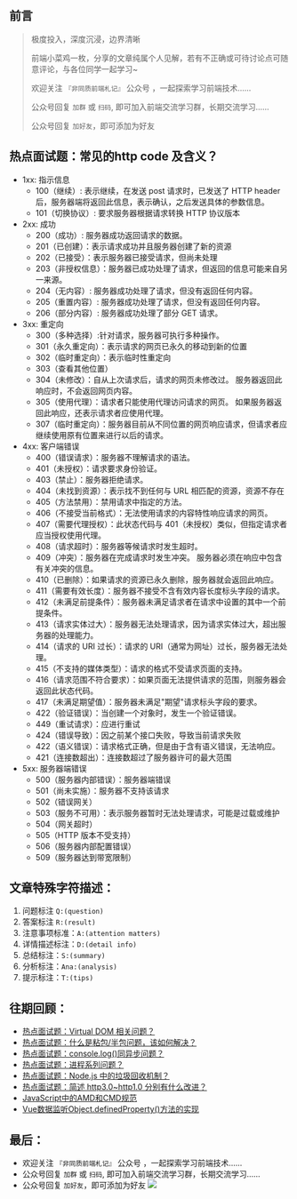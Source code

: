 ## 前言
>  极度投入，深度沉浸，边界清晰
>
>  前端小菜鸡一枚，分享的文章纯属个人见解，若有不正确或可待讨论点可随意评论，与各位同学一起学习~
>
>  欢迎关注 `『非同质前端札记』` 公众号 ，一起探索学习前端技术......
>
>  公众号回复 `加群` 或 `扫码`, 即可加入前端交流学习群，长期交流学习......
>
>  公众号回复 `加好友`，即可添加为好友

## 热点面试题：常见的http code 及含义？
-   1xx: 指示信息
    -   100（继续）: 表示继续，在发送 post 请求时，已发送了 HTTP header 后，服务器端将返回此信息，表示确认，之后发送具体的参数信息。
    -   101（切换协议）: 要求服务器根据请求转换 HTTP 协议版本
-   2xx: 成功
    -   200（成功）: 服务器成功返回请求的数据。
    -   201（已创建）：表示请求成功并且服务器创建了新的资源
    -   202（已接受）：表示服务器已接受请求，但尚未处理
    -   203（非授权信息）：服务器已成功处理了请求，但返回的信息可能来自另一来源。
    -   204（无内容）: 服务器成功处理了请求，但没有返回任何内容。
    -   205（重置内容）: 服务器成功处理了请求，但没有返回任何内容。
    -   206（部分内容）: 服务器成功处理了部分 GET 请求。
-   3xx: 重定向
    -   300（多种选择）:针对请求，服务器可执行多种操作。
    -   301（永久重定向）：表示请求的网页已永久的移动到新的位置
    -   302（临时重定向）：表示临时性重定向
    -   303（查看其他位置）
    -   304（未修改）：自从上次请求后，请求的网页未修改过。 服务器返回此响应时，不会返回网页内容。
    -   305（使用代理）：请求者只能使用代理访问请求的网页。 如果服务器返回此响应，还表示请求者应使用代理。
    -   307（临时重定向）：服务器目前从不同位置的网页响应请求，但请求者应继续使用原有位置来进行以后的请求。
-   4xx: 客户端错误
    -   400（错误请求）：服务器不理解请求的语法。
    -   401（未授权）：请求要求身份验证。
    -   403（禁止）：服务器拒绝请求。
    -   404（未找到资源）：表示找不到任何与 URL 相匹配的资源，资源不存在
    -   405（方法禁用）：禁用请求中指定的方法。
    -   406（不接受当前格式）：无法使用请求的内容特性响应请求的网页。
    -   407（需要代理授权）：此状态代码与 401（未授权）类似，但指定请求者应当授权使用代理。
    -   408（请求超时）：服务器等候请求时发生超时。
    -   409（冲突）：服务器在完成请求时发生冲突。 服务器必须在响应中包含有关冲突的信息。
    -   410（已删除）：如果请求的资源已永久删除，服务器就会返回此响应。
    -   411（需要有效长度）：服务器不接受不含有效内容长度标头字段的请求。
    -   412（未满足前提条件）：服务器未满足请求者在请求中设置的其中一个前提条件。
    -   413（请求实体过大）：服务器无法处理请求，因为请求实体过大，超出服务器的处理能力。
    -   414（请求的 URI 过长）：请求的 URI（通常为网址）过长，服务器无法处理。
    -   415（不支持的媒体类型）：请求的格式不受请求页面的支持。
    -   416（请求范围不符合要求）：如果页面无法提供请求的范围，则服务器会返回此状态代码。
    -   417（未满足期望值）：服务器未满足"期望"请求标头字段的要求。
    -   422（验证错误）：当创建一个对象时，发生一个验证错误。
    -   449（重试请求）：应进行重试
    -   424（错误导致）：因之前某个接口失败，导致当前请求失败
    -   422（语义错误）：请求格式正确，但是由于含有语义错误，无法响应。
    -   421（连接数超出）：连接数超过了服务器许可的最大范围
-   5xx: 服务器端错误
    -   500（服务器内部错误）：服务器端错误
    -   501（尚未实施）：服务器不支持该请求
    -   502（错误网关）
    -   503（服务不可用）：表示服务器暂时无法处理请求，可能是过载或维护
    -   504（网关超时）
    -   505（HTTP 版本不受支持）
    -   506（服务器内部配置错误）
    -   509（服务器达到带宽限制）

## 文章特殊字符描述：
1. 问题标注 `Q:(question)`
2. 答案标注 `R:(result)`
3. 注意事项标准：`A:(attention matters)`
4. 详情描述标注：`D:(detail info)`
5. 总结标注：`S:(summary)`
6. 分析标注：`Ana:(analysis)`
7. 提示标注：`T:(tips)`

## 往期回顾：
-   [热点面试题：Virtual DOM 相关问题？](https://mp.weixin.qq.com/s/s3BBhTH9g2OrtOpyJ4tzbQ)
-   [热点面试题：什么是粘包/半包问题，该如何解决？](https://mp.weixin.qq.com/s/SORAN1c0_Pntajvjl-jK4g)
-   [热点面试题：console.log()同异步问题？](https://mp.weixin.qq.com/s/9ewYuCazPaZhDHwrfIWxTQ)
-   [热点面试题：进程系列问题？](https://mp.weixin.qq.com/s/J5ayE5XJElBFzn38qo7ytQ)
-   [热点面试题：Node.js 中的垃圾回收机制？](https://mp.weixin.qq.com/s/Guku1ARej2ZHwnrbXxmJJA)
-   [热点面试题：简述 http3.0~http1.0 分别有什么改进？](https://mp.weixin.qq.com/s/LkOWiDj5O68T85-577_UPA)
-   [JavaScript中的AMD和CMD规范](https://mp.weixin.qq.com/s/LkOWiDj5O68T85-577_UPA)
-   [Vue数据监听Object.definedProperty()方法的实现](https://mp.weixin.qq.com/s/1inW5dSZv26eJTC39REMdg)

## 最后：
-   欢迎关注 `『非同质前端札记』` 公众号 ，一起探索学习前端技术......
-   公众号回复 `加群` 或 `扫码`, 即可加入前端交流学习群，长期交流学习......
-   公众号回复 `加好友`，即可添加为好友
![](https://soo.run/13bdt)
